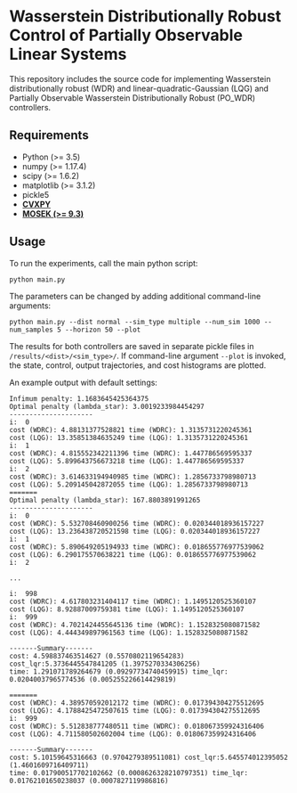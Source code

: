 Wasserstein Distributionally Robust Control of Partially Observable Linear Systems
====================================================

This repository includes the source code for implementing Wasserstein distributionally robust (WDR) and linear-quadratic-Gaussian (LQG) and Partially Observable Wasserstein Distributionally Robust (PO_WDR) controllers.

## Requirements
- Python (>= 3.5)
- numpy (>= 1.17.4)
- scipy (>= 1.6.2)
- matplotlib (>= 3.1.2)
- pickle5
- **[CVXPY](https://www.cvxpy.org/)**
- **[MOSEK (>= 9.3)](https://www.mosek.com/)**

## Usage

To run the experiments, call the main python script:
```
python main.py
```

The parameters can be changed by adding additional command-line arguments:
```
python main.py --dist normal --sim_type multiple --num_sim 1000 --num_samples 5 --horizon 50 --plot
```

The results for both controllers are saved in separate pickle files in `/results/<dist>/<sim_type>/`. If command-line argument `--plot` is invoked, the state, control, output trajectories, and cost histograms are plotted.


An example output with default settings:

```
Infimum penalty: 1.1683645425364375
Optimal penalty (lambda_star): 3.0019233984454297
---------------------
i:  0
cost (WDRC): 4.88131377528821 time (WDRC): 1.3135731220245361
cost (LQG): 13.35851384635249 time (LQG): 1.3135731220245361
i:  1
cost (WDRC): 4.815552342211396 time (WDRC): 1.447786569595337
cost (LQG): 5.899643756673218 time (LQG): 1.447786569595337
i:  2
cost (WDRC): 3.614633194940985 time (WDRC): 1.2856733798980713
cost (LQG): 5.209145042872055 time (LQG): 1.2856733798980713
=======
Optimal penalty (lambda_star): 167.8803891991265
---------------------
i:  0
cost (WDRC): 5.532708460900256 time (WDRC): 0.020344018936157227
cost (LQG): 13.236438720521598 time (LQG): 0.020344018936157227
i:  1
cost (WDRC): 5.890649205194933 time (WDRC): 0.018655776977539062
cost (LQG): 6.290175570638221 time (LQG): 0.018655776977539062
i:  2

...

i:  998
cost (WDRC): 4.617803231404117 time (WDRC): 1.1495120525360107
cost (LQG): 8.92887009759381 time (LQG): 1.1495120525360107
i:  999
cost (WDRC): 4.7021424455645136 time (WDRC): 1.1528325080871582
cost (LQG): 4.444349897961563 time (LQG): 1.1528325080871582

-------Summary-------
cost: 4.598837463514627 (0.5570802119654283) cost_lqr:5.3736445547841205 (1.3975270334306256)
time: 1.291071789264679 (0.09297734740459915) time_lqr: 0.02040037965774536 (0.005255226614429819)

=======
cost (WDRC): 4.389570592012172 time (WDRC): 0.017394304275512695
cost (LQG): 4.1788425472507615 time (LQG): 0.017394304275512695
i:  999
cost (WDRC): 5.512838777480511 time (WDRC): 0.018067359924316406
cost (LQG): 4.711580502602004 time (LQG): 0.018067359924316406

-------Summary-------
cost: 5.10159645316663 (0.9704279389511081) cost_lqr:5.645574012395052 (1.4601609716409711)
time: 0.017900517702102662 (0.0008626328210797351) time_lqr: 0.01762101650238037 (0.0007827119986816)
```

